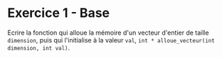 # Exercice 1 - Base

Ecrire la fonction qui alloue la mémoire d'un vecteur d'entier de taille `dimension`, puis qui l'initialise à la valeur `val`, `int * alloue_vecteur(int dimension, int val)`.


